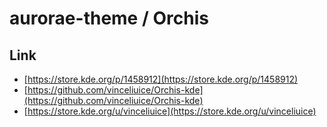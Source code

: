 

# aurorae-theme / Orchis


## Link

* [https://store.kde.org/p/1458912](https://store.kde.org/p/1458912)
* [https://github.com/vinceliuice/Orchis-kde](https://github.com/vinceliuice/Orchis-kde)
* [https://store.kde.org/u/vinceliuice](https://store.kde.org/u/vinceliuice)
